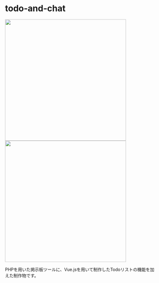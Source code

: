 # todo-and-chat
<img src="todolist1.png" width="400px"><br>
<img src="todolist2.png" width="400px">

PHPを用いた掲示板ツールに、Vue.jsを用いて制作したTodoリストの機能を加えた制作物です。
